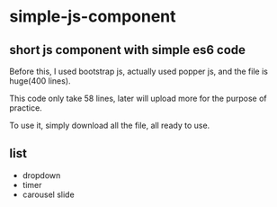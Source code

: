 # simple-js-component
## short js component with simple es6 code

Before this, I used bootstrap js, actually used popper js, and the file is huge(400 lines).

This code only take 58 lines, later will upload more for the purpose of practice.

To use it, simply download all the file, all ready to use.

## list
- dropdown
- timer
- carousel slide
